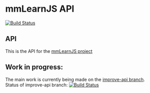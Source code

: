 # mmLearnJS API
[![Build Status](https://travis-ci.com/Maks0bs/mmLearnJS_backend.svg?branch=master)](https://travis-ci.com/Maks0bs/mmLearnJS_backend)

## API
This is the API for the [mmLearnJS project](https://mmlearnjs-frontend.herokuapp.com)

## Work in progress:
The main work is currently being made on the
[improve-api branch](https://github.com/Maks0bs/mmLearnJS_backend/tree/improve-api).
<br/>
Status of improve-api branch:
[![Build Status](https://travis-ci.com/Maks0bs/mmLearnJS_backend.svg?branch=improve-api)](https://travis-ci.com/Maks0bs/mmLearnJS_backend)

